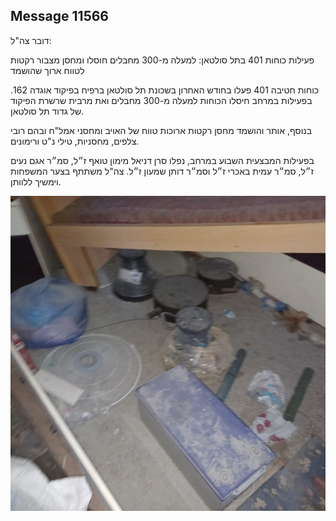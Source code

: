 ## Message 11566

דובר צה"ל:

פעילות כוחות 401 בתל סולטאן: למעלה מ-300 מחבלים חוסלו ומחסן מצבור רקטות לטווח ארוך שהושמד

כוחות חטיבה 401 פעלו בחודש האחרון בשכונת תל סולטאן ברפיח בפיקוד אוגדה 162. בפעילות במרחב חיסלו הכוחות למעלה מ-300 מחבלים ואת מרבית שרשרת הפיקוד של גדוד תל סולטאן.

בנוסף, אותר והושמד מחסן רקטות ארוכות טווח של האויב ומחסני אמל"ח ובהם רובי צלפים, מחסניות, טילי נ"ט ורימונים.

בפעילות המבצעית השבוע במרחב, נפלו סרן דניאל מימון טואף ז״ל, סמ״ר אגם נעים ז״ל, סמ״ר עמית באכרי ז״ל וסמ״ר דותן שמעון ז״ל. צה"ל משתתף בצער המשפחות וימשיך ללוותן.

![Photo](11566/11566_photo.jpg)
